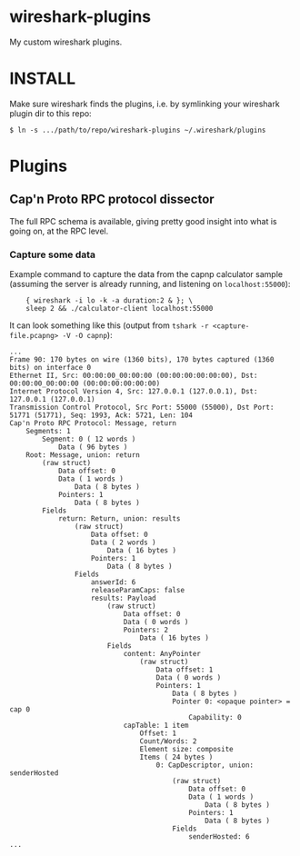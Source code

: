 wireshark-plugins
=================

My custom wireshark plugins.


INSTALL
=======

Make sure wireshark finds the plugins, i.e. by symlinking your
wireshark plugin dir to this repo:

```$ ln -s .../path/to/repo/wireshark-plugins ~/.wireshark/plugins```


Plugins
=======


Cap'n Proto RPC protocol dissector
----------------------------------

The full RPC schema is available, giving pretty good insight into what
is going on, at the RPC level.


### Capture some data

Example command to capture the data from the capnp calculator sample
(assuming the server is already running, and listening on
`localhost:55000`):

```
    { wireshark -i lo -k -a duration:2 & }; \
    sleep 2 && ./calculator-client localhost:55000
```

It can look something like this (output from `tshark -r <capture-file.pcapng> -V -O capnp`):

```
...
Frame 90: 170 bytes on wire (1360 bits), 170 bytes captured (1360 bits) on interface 0
Ethernet II, Src: 00:00:00_00:00:00 (00:00:00:00:00:00), Dst: 00:00:00_00:00:00 (00:00:00:00:00:00)
Internet Protocol Version 4, Src: 127.0.0.1 (127.0.0.1), Dst: 127.0.0.1 (127.0.0.1)
Transmission Control Protocol, Src Port: 55000 (55000), Dst Port: 51771 (51771), Seq: 1993, Ack: 5721, Len: 104
Cap'n Proto RPC Protocol: Message, return
    Segments: 1
        Segment: 0 ( 12 words )
            Data ( 96 bytes )
    Root: Message, union: return
        (raw struct)
            Data offset: 0
            Data ( 1 words )
                Data ( 8 bytes )
            Pointers: 1
                Data ( 8 bytes )
        Fields
            return: Return, union: results
                (raw struct)
                    Data offset: 0
                    Data ( 2 words )
                        Data ( 16 bytes )
                    Pointers: 1
                        Data ( 8 bytes )
                Fields
                    answerId: 6
                    releaseParamCaps: false
                    results: Payload
                        (raw struct)
                            Data offset: 0
                            Data ( 0 words )
                            Pointers: 2
                                Data ( 16 bytes )
                        Fields
                            content: AnyPointer
                                (raw struct)
                                    Data offset: 1
                                    Data ( 0 words )
                                    Pointers: 1
                                        Data ( 8 bytes )
                                        Pointer 0: <opaque pointer> = cap 0
                                            Capability: 0
                            capTable: 1 item
                                Offset: 1
                                Count/Words: 2
                                Element size: composite
                                Items ( 24 bytes )
                                    0: CapDescriptor, union: senderHosted
                                        (raw struct)
                                            Data offset: 0
                                            Data ( 1 words )
                                                Data ( 8 bytes )
                                            Pointers: 1
                                                Data ( 8 bytes )
                                        Fields
                                            senderHosted: 6
...
```
